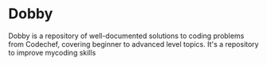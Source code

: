 # Dobby
Dobby is a repository of well-documented solutions to coding problems from Codechef, covering beginner to advanced level topics. It's a repository to improve mycoding skills
